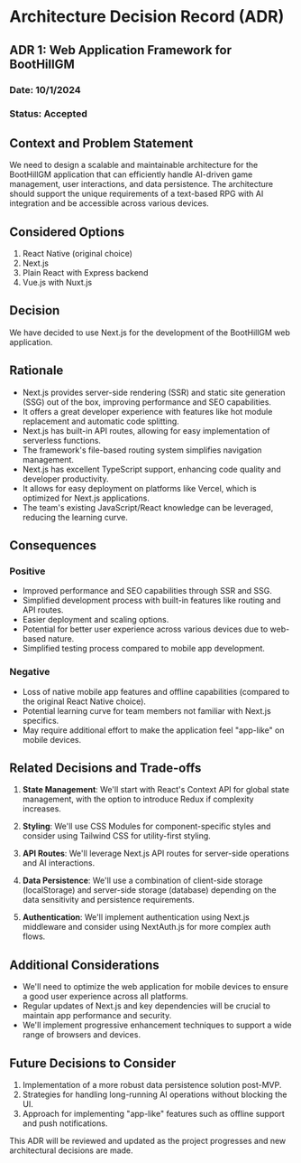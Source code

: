# Architecture Decision Record (ADR)

## ADR 1: Web Application Framework for BootHillGM

### Date: 10/1/2024

### Status: Accepted

## Context and Problem Statement

We need to design a scalable and maintainable architecture for the BootHillGM application that can efficiently handle AI-driven game management, user interactions, and data persistence. The architecture should support the unique requirements of a text-based RPG with AI integration and be accessible across various devices.

## Considered Options

1. React Native (original choice)
2. Next.js
3. Plain React with Express backend
4. Vue.js with Nuxt.js

## Decision

We have decided to use Next.js for the development of the BootHillGM web application.

## Rationale

- Next.js provides server-side rendering (SSR) and static site generation (SSG) out of the box, improving performance and SEO capabilities.
- It offers a great developer experience with features like hot module replacement and automatic code splitting.
- Next.js has built-in API routes, allowing for easy implementation of serverless functions.
- The framework's file-based routing system simplifies navigation management.
- Next.js has excellent TypeScript support, enhancing code quality and developer productivity.
- It allows for easy deployment on platforms like Vercel, which is optimized for Next.js applications.
- The team's existing JavaScript/React knowledge can be leveraged, reducing the learning curve.

## Consequences

### Positive

- Improved performance and SEO capabilities through SSR and SSG.
- Simplified development process with built-in features like routing and API routes.
- Easier deployment and scaling options.
- Potential for better user experience across various devices due to web-based nature.
- Simplified testing process compared to mobile app development.

### Negative

- Loss of native mobile app features and offline capabilities (compared to the original React Native choice).
- Potential learning curve for team members not familiar with Next.js specifics.
- May require additional effort to make the application feel "app-like" on mobile devices.

## Related Decisions and Trade-offs

1. **State Management**: We'll start with React's Context API for global state management, with the option to introduce Redux if complexity increases.

2. **Styling**: We'll use CSS Modules for component-specific styles and consider using Tailwind CSS for utility-first styling.

3. **API Routes**: We'll leverage Next.js API routes for server-side operations and AI interactions.

4. **Data Persistence**: We'll use a combination of client-side storage (localStorage) and server-side storage (database) depending on the data sensitivity and persistence requirements.

5. **Authentication**: We'll implement authentication using Next.js middleware and consider using NextAuth.js for more complex auth flows.

## Additional Considerations

- We'll need to optimize the web application for mobile devices to ensure a good user experience across all platforms.
- Regular updates of Next.js and key dependencies will be crucial to maintain app performance and security.
- We'll implement progressive enhancement techniques to support a wide range of browsers and devices.

## Future Decisions to Consider

1. Implementation of a more robust data persistence solution post-MVP.
2. Strategies for handling long-running AI operations without blocking the UI.
3. Approach for implementing "app-like" features such as offline support and push notifications.

This ADR will be reviewed and updated as the project progresses and new architectural decisions are made.